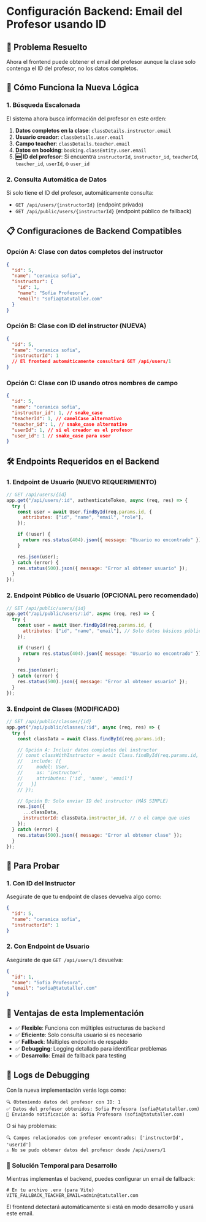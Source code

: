 # Configuración Backend: Email del Profesor usando ID

## 🎯 Problema Resuelto

Ahora el frontend puede obtener el email del profesor aunque la clase solo contenga el ID del profesor, no los datos completos.

## 🔧 Cómo Funciona la Nueva Lógica

### 1. Búsqueda Escalonada

El sistema ahora busca información del profesor en este orden:

1. **Datos completos en la clase**: `classDetails.instructor.email`
2. **Usuario creador**: `classDetails.user.email`
3. **Campo teacher**: `classDetails.teacher.email`
4. **Datos en booking**: `booking.classEntity.user.email`
5. **🆕 ID del profesor**: Si encuentra `instructorId`, `instructor_id`, `teacherId`, `teacher_id`, `userId`, o `user_id`

### 2. Consulta Automática de Datos

Si solo tiene el ID del profesor, automáticamente consulta:

- `GET /api/users/{instructorId}` (endpoint privado)
- `GET /api/public/users/{instructorId}` (endpoint público de fallback)

## 📋 Configuraciones de Backend Compatibles

### Opción A: Clase con datos completos del instructor

```json
{
  "id": 5,
  "name": "ceramica sofia",
  "instructor": {
    "id": 1,
    "name": "Sofia Profesora",
    "email": "sofia@tatutaller.com"
  }
}
```

### Opción B: Clase con ID del instructor (NUEVA)

```json
{
  "id": 5,
  "name": "ceramica sofia",
  "instructorId": 1
  // El frontend automáticamente consultará GET /api/users/1
}
```

### Opción C: Clase con ID usando otros nombres de campo

```json
{
  "id": 5,
  "name": "ceramica sofia",
  "instructor_id": 1, // snake_case
  "teacherId": 1, // camelCase alternativo
  "teacher_id": 1, // snake_case alternativo
  "userId": 1, // si el creador es el profesor
  "user_id": 1 // snake_case para user
}
```

## 🛠️ Endpoints Requeridos en el Backend

### 1. Endpoint de Usuario (NUEVO REQUERIMIENTO)

```javascript
// GET /api/users/{id}
app.get("/api/users/:id", authenticateToken, async (req, res) => {
  try {
    const user = await User.findById(req.params.id, {
      attributes: ["id", "name", "email", "role"],
    });

    if (!user) {
      return res.status(404).json({ message: "Usuario no encontrado" });
    }

    res.json(user);
  } catch (error) {
    res.status(500).json({ message: "Error al obtener usuario" });
  }
});
```

### 2. Endpoint Público de Usuario (OPCIONAL pero recomendado)

```javascript
// GET /api/public/users/{id}
app.get("/api/public/users/:id", async (req, res) => {
  try {
    const user = await User.findById(req.params.id, {
      attributes: ["id", "name", "email"], // Solo datos básicos públicos
    });

    if (!user) {
      return res.status(404).json({ message: "Usuario no encontrado" });
    }

    res.json(user);
  } catch (error) {
    res.status(500).json({ message: "Error al obtener usuario" });
  }
});
```

### 3. Endpoint de Clases (MODIFICADO)

```javascript
// GET /api/public/classes/{id}
app.get("/api/public/classes/:id", async (req, res) => {
  try {
    const classData = await Class.findById(req.params.id);

    // Opción A: Incluir datos completos del instructor
    // const classWithInstructor = await Class.findById(req.params.id, {
    //   include: [{
    //     model: User,
    //     as: 'instructor',
    //     attributes: ['id', 'name', 'email']
    //   }]
    // });

    // Opción B: Solo enviar ID del instructor (MÁS SIMPLE)
    res.json({
      ...classData,
      instructorId: classData.instructor_id, // o el campo que uses
    });
  } catch (error) {
    res.status(500).json({ message: "Error al obtener clase" });
  }
});
```

## 🧪 Para Probar

### 1. Con ID del Instructor

Asegúrate de que tu endpoint de clases devuelva algo como:

```json
{
  "id": 5,
  "name": "ceramica sofia",
  "instructorId": 1
}
```

### 2. Con Endpoint de Usuario

Asegúrate de que `GET /api/users/1` devuelva:

```json
{
  "id": 1,
  "name": "Sofia Profesora",
  "email": "sofia@tatutaller.com"
}
```

## 🚀 Ventajas de esta Implementación

- ✅ **Flexible**: Funciona con múltiples estructuras de backend
- ✅ **Eficiente**: Solo consulta usuario si es necesario
- ✅ **Fallback**: Múltiples endpoints de respaldo
- ✅ **Debugging**: Logging detallado para identificar problemas
- ✅ **Desarrollo**: Email de fallback para testing

## 📝 Logs de Debugging

Con la nueva implementación verás logs como:

```
🔍 Obteniendo datos del profesor con ID: 1
✅ Datos del profesor obtenidos: Sofia Profesora (sofia@tatutaller.com)
📧 Enviando notificación a: Sofia Profesora (sofia@tatutaller.com)
```

O si hay problemas:

```
🔍 Campos relacionados con profesor encontrados: ['instructorId', 'userId']
⚠️ No se pudo obtener datos del profesor desde /api/users/1
```

### 🔧 Solución Temporal para Desarrollo

Mientras implementas el backend, puedes configurar un email de fallback:

```env
# En tu archivo .env (para Vite)
VITE_FALLBACK_TEACHER_EMAIL=admin@tatutaller.com
```

El frontend detectará automáticamente si está en modo desarrollo y usará este email.
